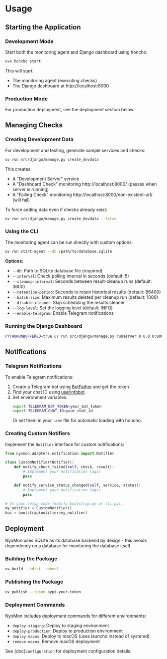 # Usage

## Starting the Application

### Development Mode

Start both the monitoring agent and Django dashboard using honcho:

```bash
uvx honcho start
```

This will start:
- The monitoring agent (executing checks)
- The Django dashboard at http://localhost:8000

### Production Mode

For production deployment, see the deployment section below.

## Managing Checks

### Creating Development Data

For development and testing, generate sample services and checks:

```bash
uv run src/django/manage.py create_devdata
```

This creates:
- A "Development Server" service
- A "Dashboard Check" monitoring http://localhost:8000/ (passes when server is running)
- A "Failing Check" monitoring http://localhost:8000/non-existent-url/ (will fail)

To force adding data even if checks already exist:

```bash
uv run src/django/manage.py create_devdata --force
```

### Using the CLI

The monitoring agent can be run directly with custom options:

```bash
uv run start-agent --db /path/to/database.sqlite
```

**Options:**
- `--db`: Path to SQLite database file (required)
- `--interval`: Check polling interval in seconds (default: 5)
- `--cleanup-interval`: Seconds between result-cleanup runs (default: 3600)
- `--retention-period`: Seconds to retain historical results (default: 86400)
- `--batch-size`: Maximum results deleted per cleanup run (default: 1000)
- `--disable-cleaner`: Skip scheduling the results cleaner
- `--log-level`: Set the logging level (default: INFO)
- `--enable-telegram`: Enable Telegram notifications

### Running the Django Dashboard

```bash
PYTHONUNBUFFERED=true uv run src/django/manage.py runserver 0.0.0.0:8000
```

## Notifications

### Telegram Notifications

To enable Telegram notifications:

1. Create a Telegram bot using [BotFather](https://t.me/botfather) and get the token
2. Find your chat ID using [userinfobot](https://t.me/userinfobot)
3. Set environment variables:
   ```bash
   export TELEGRAM_BOT_TOKEN=your_bot_token
   export TELEGRAM_CHAT_ID=your_chat_id
   ```
   Or set them in your `.env` file for automatic loading with honcho.

### Creating Custom Notifiers

Implement the `Notifier` interface for custom notifications:

```python
from nyxmon.adapters.notification import Notifier

class CustomNotifier(Notifier):
    def notify_check_failed(self, check, result):
        # Implement your notification logic
        pass

    def notify_service_status_changed(self, service, status):
        # Implement your notification logic
        pass

# In your setup code (modify bootstrap.py or cli.py):
my_notifier = CustomNotifier()
bus = bootstrap(notifier=my_notifier)
```

## Deployment

NyxMon uses SQLite as its database backend by design - this avoids dependency on a database for monitoring the database itself.

### Building the Package

```bash
uv build --sdist --wheel
```

### Publishing the Package

```bash
uv publish --token pypi-your-token
```

### Deployment Commands

NyxMon includes deployment commands for different environments:

- `deploy-staging`: Deploy to staging environment
- `deploy-production`: Deploy to production environment
- `deploy-macos`: Deploy to macOS (uses launchd instead of systemd)
- `remove-macos`: Remove macOS deployment

See {doc}`configuration` for deployment configuration details.
